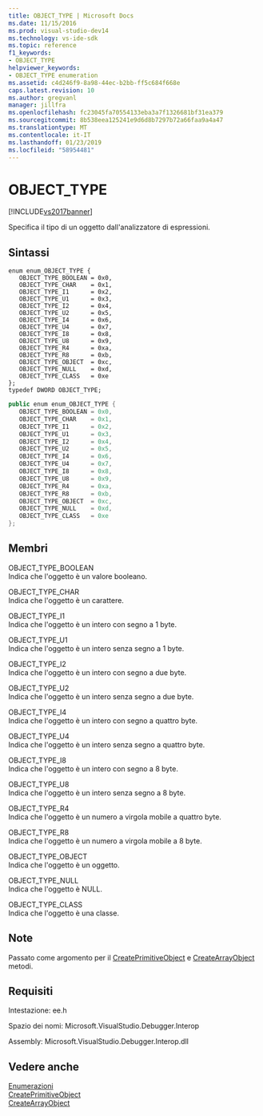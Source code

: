 ```yaml
---
title: OBJECT_TYPE | Microsoft Docs
ms.date: 11/15/2016
ms.prod: visual-studio-dev14
ms.technology: vs-ide-sdk
ms.topic: reference
f1_keywords:
- OBJECT_TYPE
helpviewer_keywords:
- OBJECT_TYPE enumeration
ms.assetid: c4d246f9-8a98-44ec-b2bb-ff5c684f668e
caps.latest.revision: 10
ms.author: gregvanl
manager: jillfra
ms.openlocfilehash: fc23045fa70554133eba3a7f1326681bf31ea379
ms.sourcegitcommit: 8b538eea125241e9d6d8b7297b72a66faa9a4a47
ms.translationtype: MT
ms.contentlocale: it-IT
ms.lasthandoff: 01/23/2019
ms.locfileid: "58954481"
---
```

# <a name="objecttype"></a>OBJECT_TYPE
[!INCLUDE[vs2017banner](../../../includes/vs2017banner.md)]

Specifica il tipo di un oggetto dall'analizzatore di espressioni.  
  
## <a name="syntax"></a>Sintassi  
  
```cpp#  
enum enum_OBJECT_TYPE {   
   OBJECT_TYPE_BOOLEAN = 0x0,  
   OBJECT_TYPE_CHAR    = 0x1,  
   OBJECT_TYPE_I1      = 0x2,  
   OBJECT_TYPE_U1      = 0x3,  
   OBJECT_TYPE_I2      = 0x4,  
   OBJECT_TYPE_U2      = 0x5,  
   OBJECT_TYPE_I4      = 0x6,  
   OBJECT_TYPE_U4      = 0x7,  
   OBJECT_TYPE_I8      = 0x8,  
   OBJECT_TYPE_U8      = 0x9,  
   OBJECT_TYPE_R4      = 0xa,  
   OBJECT_TYPE_R8      = 0xb,  
   OBJECT_TYPE_OBJECT  = 0xc,  
   OBJECT_TYPE_NULL    = 0xd,  
   OBJECT_TYPE_CLASS   = 0xe  
};  
typedef DWORD OBJECT_TYPE;  
```  
  
```csharp  
public enum enum_OBJECT_TYPE {   
   OBJECT_TYPE_BOOLEAN = 0x0,  
   OBJECT_TYPE_CHAR    = 0x1,  
   OBJECT_TYPE_I1      = 0x2,  
   OBJECT_TYPE_U1      = 0x3,  
   OBJECT_TYPE_I2      = 0x4,  
   OBJECT_TYPE_U2      = 0x5,  
   OBJECT_TYPE_I4      = 0x6,  
   OBJECT_TYPE_U4      = 0x7,  
   OBJECT_TYPE_I8      = 0x8,  
   OBJECT_TYPE_U8      = 0x9,  
   OBJECT_TYPE_R4      = 0xa,  
   OBJECT_TYPE_R8      = 0xb,  
   OBJECT_TYPE_OBJECT  = 0xc,  
   OBJECT_TYPE_NULL    = 0xd,  
   OBJECT_TYPE_CLASS   = 0xe  
};  
```  
  
## <a name="members"></a>Membri  
 OBJECT_TYPE_BOOLEAN  
 Indica che l'oggetto è un valore booleano.  
  
 OBJECT_TYPE_CHAR  
 Indica che l'oggetto è un carattere.  
  
 OBJECT_TYPE_I1  
 Indica che l'oggetto è un intero con segno a 1 byte.  
  
 OBJECT_TYPE_U1  
 Indica che l'oggetto è un intero senza segno a 1 byte.  
  
 OBJECT_TYPE_I2  
 Indica che l'oggetto è un intero con segno a due byte.  
  
 OBJECT_TYPE_U2  
 Indica che l'oggetto è un intero senza segno a due byte.  
  
 OBJECT_TYPE_I4  
 Indica che l'oggetto è un intero con segno a quattro byte.  
  
 OBJECT_TYPE_U4  
 Indica che l'oggetto è un intero senza segno a quattro byte.  
  
 OBJECT_TYPE_I8  
 Indica che l'oggetto è un intero con segno a 8 byte.  
  
 OBJECT_TYPE_U8  
 Indica che l'oggetto è un intero senza segno a 8 byte.  
  
 OBJECT_TYPE_R4  
 Indica che l'oggetto è un numero a virgola mobile a quattro byte.  
  
 OBJECT_TYPE_R8  
 Indica che l'oggetto è un numero a virgola mobile a 8 byte.  
  
 OBJECT_TYPE_OBJECT  
 Indica che l'oggetto è un oggetto.  
  
 OBJECT_TYPE_NULL  
 Indica che l'oggetto è NULL.  
  
 OBJECT_TYPE_CLASS  
 Indica che l'oggetto è una classe.  
  
## <a name="remarks"></a>Note  
 Passato come argomento per il [CreatePrimitiveObject](../../../extensibility/debugger/reference/idebugfunctionobject-createprimitiveobject.md) e [CreateArrayObject](../../../extensibility/debugger/reference/idebugfunctionobject-createarrayobject.md) metodi.  
  
## <a name="requirements"></a>Requisiti  
 Intestazione: ee.h  
  
 Spazio dei nomi: Microsoft.VisualStudio.Debugger.Interop  
  
 Assembly: Microsoft.VisualStudio.Debugger.Interop.dll  
  
## <a name="see-also"></a>Vedere anche  
 [Enumerazioni](../../../extensibility/debugger/reference/enumerations-visual-studio-debugging.md)   
 [CreatePrimitiveObject](../../../extensibility/debugger/reference/idebugfunctionobject-createprimitiveobject.md)   
 [CreateArrayObject](../../../extensibility/debugger/reference/idebugfunctionobject-createarrayobject.md)
